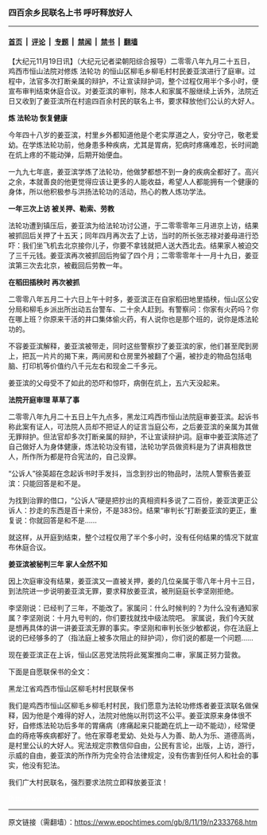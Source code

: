 ### 四百余乡民联名上书    呼吁释放好人

---

#### [首页](../../../..?n2333768) &nbsp;|&nbsp; [评论](../../../../../epoch-comment?n2333768) &nbsp;|&nbsp; [专题](../../../../../epoch-special?n2333768) &nbsp;|&nbsp; [禁闻](../../../../../epoch-news?n2333768) &nbsp;|&nbsp; [禁书](../../../../../books?n2333768) &nbsp;|&nbsp; [翻墙](https://github.com/gfw-breaker/nogfw/blob/master/README.md?n2333768)


<div class="post_content" id="artbody" itemprop="articleBody">
 <!-- article content begin -->
 <p>
  【大纪元11月19日讯】（大纪元记者梁朝阳综合报导）二零零八年九月二十五日，鸡西市恒山法院对修炼
  <ok href="https://www.epochtimes.com/gb/tag/%E6%B3%95%E8%BD%AE%E5%8A%9F.html">
   法轮功
  </ok>
  的恒山区柳毛乡柳毛村村民姜亚滨进行了庭审。过程中，法官多次打断亲属的辩护，不让宣读辩护词，整个过程仅用半个多小时，便宣布审判结束休庭合议。对姜亚滨的审判，除本人和家属不服继续上诉外，法院近日又收到了姜亚滨所在村逾四百余村民的联名上书，要求释放他们公认的大好人。
 </p>
 <p>
  <b>
   炼
   <ok href="https://www.epochtimes.com/gb/tag/%E6%B3%95%E8%BD%AE%E5%8A%9F.html">
    法轮功
   </ok>
   恢复健康
  </b>
 </p>
 <p>
  今年四十八岁的姜亚滨，村里乡外都知道他是个老实厚道之人，安分守己，敬老爱幼。在学炼法轮功前，他身患多种疾病，尤其是胃病，犯病时疼痛难忍，长时间跪在炕上疼的不能动弹，后期开始便血。
 </p>
 <p>
  一九九七年底，姜亚滨学炼了法轮功，他做梦都想不到一身的疾病全都好了。高兴之余，本就善良的他更觉得应该让更多的人能收益，希望人人都能拥有一个健康的身体，所以他积极参与洪扬法轮功的活动，热心的教人炼功学法。
 </p>
 <p>
  <b>
   一年三次上访  被关押、勒索、劳教
  </b>
 </p>
 <p>
  法轮功遭到镇压后，姜亚滨为给法轮功讨公道，于二零零零年三月进京上访，结果被抓回后关押了十五天；同年四月再次去了上访，当时的所长张志禄对姜母进行恐吓：我们坐飞机去北京接你儿子，你要不拿钱就把人送大西北去。结果家人被迫交了三千元钱。姜亚滨再次被抓回后拘留了四个月；二零零零年十一月十九日，姜亚滨第三次去北京，被截回后劳教一年。
 </p>
 <p>
  <b>
   在稻田插秧时  再次被抓
  </b>
 </p>
 <p>
  二零零八年五月二十六日上午十时多，姜亚滨正在自家稻田地里插秧，恒山区公安分局和柳毛乡派出所出动五台警车、二十余人赶到。有警察问：你家有火药吗？你在哪上班？你原来干活的井口集体偷火药，有人说你也是那个班的，说你是炼法轮功的。
 </p>
 <p>
  不容姜亚滨解释，姜亚滨被带走，同时这些警察抄了姜亚滨的家，他们甚至爬到房上，把瓦一片片的揭下来，两间房和仓房里外被翻了个遍，被抄走的物品包括电脑、打印机等价值约八千元左右和现金二千多元。
 </p>
 <p>
  姜亚滨的父母受不了如此的恐吓和惊吓，病倒在炕上，五六天没起来。
 </p>
 <p>
  <b>
   法院开庭审理  草草了事
  </b>
 </p>
 <p>
  二零零八年九月二十五日上午九点多，黑龙江鸡西市恒山法院庭审姜亚滨。起诉书称此案有证人，可法院人员却不把证人的证言当庭公布，之后姜亚滨的亲属为其做无罪辩护。但法官却多次打断亲属的辩护，不让宣读辩护词。庭审中姜亚滨陈述了自己做好人为身体健康，炼法轮功没有错，法轮功学员做资料是为了讲真相救世人，所作所为都是符合宪法的，自己没罪。
 </p>
 <p>
  “公诉人”徐英超在念起诉书时手发抖，当念到抄出的物品时，法院人警察告姜亚滨：只能回答是和不是。
 </p>
 <p>
  为找到治罪的借口，“公诉人”硬是把抄出的真相资料多说了二百份，姜亚滨更正公诉人：抄走的东西是百十来份，不是383份。结果“审判长”打断姜亚滨的更正，重复说：你就回答是和不是……
 </p>
 <p>
  就这样，从开庭到结束，整个过程仅用了半个多小时，没有任何结果的情况下就宣布休庭合议。
 </p>
 <p>
  <b>
   姜亚滨被秘判三年  家人全然不知
  </b>
 </p>
 <p>
  因上次庭审没有结果，姜亚滨又一直被关押，姜的几位亲属于零八年十月十三日，到法院进一步说明姜亚滨无罪，要求释放姜亚滨，被刑庭庭长李坚刚拒绝。
 </p>
 <p>
  李坚刚说：已经判了三年，不能改了。家属问：什么时候判的？为什么没有通知家属？李坚刚说：十月九号判的，你们要找就找中级法院吧。 家属说，我们今天就是想再具体的讲一讲姜亚滨无罪的事实。李坚刚和审判长张少敏都说，你在法庭上说的已经够多的了（指法庭上被多次阻止的辩护词），你们说的都是一个问题……
 </p>
 <p>
  现在姜亚滨正在上诉，恒山区恶党法院将此冤案推向二审，家属正努力营救。
 </p>
 <p>
  下面是自愿联保书的全文：
 </p>
 <p>
  黑龙江省鸡西市恒山区柳毛村村民联保书
 </p>
 <p>
  我们是鸡西市恒山区柳毛乡柳毛村村民，我们愿意为法轮功修炼者姜亚滨联名做保释，因为他是个难得的好人，法院对他施以刑罚这不公平。姜亚滨原来身体很不好，自修炼法轮功后多年的胃痛病（疼痛起来只能跪在炕上一动不能动），经常便血的痔疮等疾病都好了。他在家尊老爱幼、处处与人为善、助人为乐、道德高尚，是村里公认的大好人。宪法规定宗教信仰自由，公民有言论，出版，上访，游行，示威的自由，姜亚滨的所作所为完全符合法律规定，没有伤害到任何人和社会的事实，他没有犯法。
 </p>
 <p>
  我们广大村民联名，强烈要求法院立即释放姜亚滨！
 </p>
 <p>
  <font color="#ffffff">
   (http://www.dajiyuan.com)
  </font>
 </p>
 <!-- article content end -->
 <div id="below_article_ad">
 </div>
</div>


---

原文链接（需翻墙）：https://www.epochtimes.com/gb/8/11/19/n2333768.htm